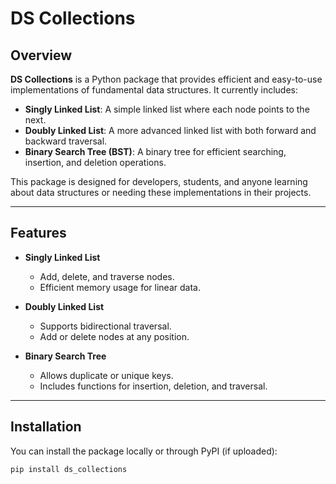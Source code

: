 # DS Collections

## Overview

**DS Collections** is a Python package that provides efficient and easy-to-use implementations of fundamental data structures. It currently includes:

- **Singly Linked List**: A simple linked list where each node points to the next.
- **Doubly Linked List**: A more advanced linked list with both forward and backward traversal.
- **Binary Search Tree (BST)**: A binary tree for efficient searching, insertion, and deletion operations.

This package is designed for developers, students, and anyone learning about data structures or needing these implementations in their projects.

---

## Features

- **Singly Linked List**
  - Add, delete, and traverse nodes.
  - Efficient memory usage for linear data.

- **Doubly Linked List**
  - Supports bidirectional traversal.
  - Add or delete nodes at any position.

- **Binary Search Tree**
  - Allows duplicate or unique keys.
  - Includes functions for insertion, deletion, and traversal.

---

## Installation

You can install the package locally or through PyPI (if uploaded):

```bash
pip install ds_collections
